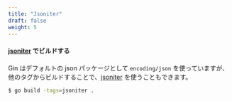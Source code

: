 ```yaml
---
title: "Jsoniter"
draft: false
weight: 5
---
```


#### [jsoniter](https://github.com/json-iterator/go) でビルドする

Gin はデフォルトの json パッケージとして `encoding/json` を使っていますが、他のタグからビルドすることで、[jsoniter](https://github.com/json-iterator/go) を使うこともできます。

```sh
$ go build -tags=jsoniter .
```

